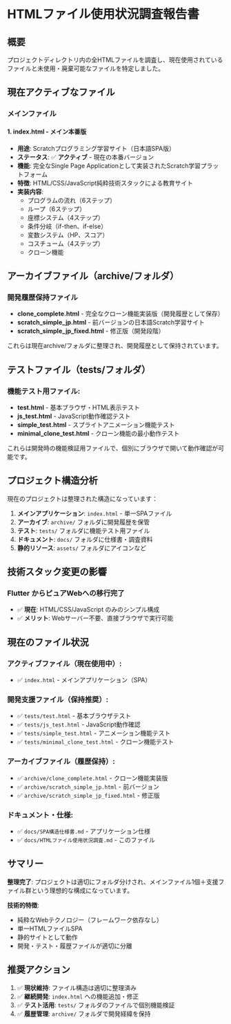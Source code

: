 # HTMLファイル使用状況調査報告書

## 概要
プロジェクトディレクトリ内の全HTMLファイルを調査し、現在使用されているファイルと未使用・廃棄可能なファイルを特定しました。

## 現在アクティブなファイル

### メインファイル

#### 1. **index.html** - **メイン本番版**
- **用途**: Scratchプログラミング学習サイト（日本語SPA版）
- **ステータス**: ✅ **アクティブ** - 現在の本番バージョン
- **機能**: 完全なSingle Page Applicationとして実装されたScratch学習プラットフォーム
- **特徴**: HTML/CSS/JavaScript純粋技術スタックによる教育サイト
- **実装内容**: 
  - プログラムの流れ（6ステップ）
  - ループ（6ステップ）
  - 座標システム（4ステップ）
  - 条件分岐（if-then、if-else）
  - 変数システム（HP、スコア）
  - コスチューム（4ステップ）
  - クローン機能

## アーカイブファイル（archive/フォルダ）

### 開発履歴保持ファイル
- **clone_complete.html** - 完全なクローン機能実装版（開発履歴として保存）
- **scratch_simple_jp.html** - 前バージョンの日本語Scratch学習サイト
- **scratch_simple_jp_fixed.html** - 修正版（開発段階）

これらは現在archive/フォルダに整理され、開発履歴として保持されています。

## テストファイル（tests/フォルダ）

### **機能テスト用ファイル:**
- **test.html** - 基本ブラウザ・HTML表示テスト
- **js_test.html** - JavaScript動作確認テスト  
- **simple_test.html** - スプライトアニメーション機能テスト
- **minimal_clone_test.html** - クローン機能の最小動作テスト

これらは開発時の機能検証用ファイルで、個別にブラウザで開いて動作確認が可能です。

## プロジェクト構造分析

現在のプロジェクトは整理された構造になっています：

1. **メインアプリケーション**: `index.html` - 単一SPAファイル
2. **アーカイブ**: `archive/` フォルダに開発履歴を保管
3. **テスト**: `tests/` フォルダに機能テスト用ファイル
4. **ドキュメント**: `docs/` フォルダに仕様書・調査資料
5. **静的リソース**: `assets/` フォルダにアイコンなど

## 技術スタック変更の影響

### **Flutter からピュアWebへの移行完了**
- ✅ **現在**: HTML/CSS/JavaScript のみのシンプル構成
- ✅ **メリット**: Webサーバー不要、直接ブラウザで実行可能

## 現在のファイル状況

### **アクティブファイル（現在使用中）:**
- ✅ `index.html` - メインアプリケーション（SPA）

### **開発支援ファイル（保持推奨）:**
- ✅ `tests/test.html` - 基本ブラウザテスト
- ✅ `tests/js_test.html` - JavaScript動作確認
- ✅ `tests/simple_test.html` - アニメーション機能テスト
- ✅ `tests/minimal_clone_test.html` - クローン機能テスト

### **アーカイブファイル（履歴保持）:**
- ✅ `archive/clone_complete.html` - クローン機能実装版
- ✅ `archive/scratch_simple_jp.html` - 前バージョン
- ✅ `archive/scratch_simple_jp_fixed.html` - 修正版

### **ドキュメント・仕様:**
- ✅ `docs/SPA構造仕様書.md` - アプリケーション仕様
- ✅ `docs/HTMLファイル使用状況調査.md` - このファイル

## サマリー

**整理完了**: プロジェクトは適切にフォルダ分けされ、メインファイル1個＋支援ファイル群という理想的な構成になっています。

**技術的特徴**:
- 純粋なWebテクノロジー（フレームワーク依存なし）
- 単一HTMLファイルSPA
- 静的サイトとして動作
- 開発・テスト・履歴ファイルが適切に分離

## 推奨アクション

1. ✅ **現状維持**: ファイル構造は適切に整理済み
2. ✅ **継続開発**: `index.html` への機能追加・修正
3. ✅ **テスト活用**: `tests/` フォルダのファイルで個別機能検証
4. ✅ **履歴管理**: `archive/` フォルダで開発経緯を保持